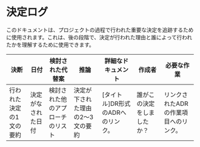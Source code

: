 # 決定ログ

このドキュメントは、プロジェクトの過程で行われた重要な決定を追跡するために使用されます。これは、後の段階で、決定が行われた理由と誰によって行われたかを理解するために使用できます。

| **決断** | **日付** | **検討された代替案** | **推論** | **詳細なドキュメント** | **作成者** | **必要な作業** |
| --- | --- |  --- | --- | --- | --- | --- |
| 行われた決定の1文の要約 | 決定がなされた日付 | 検討された他のアプローチのリスト | 決定が下された理由の2〜3文の要約 | [タイトル]DR形式のADRへのリンク。 | 誰がこの決定をしましたか？ | リンクされたADRの作業項目へのリンク。 |
